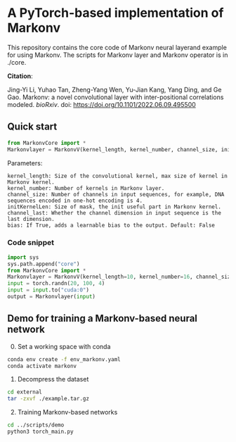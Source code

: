 # A PyTorch-based implementation of Markonv

This repository contains the core code of Markonv neural layerand example for using Markonv. The scripts for Markonv layer and Markonv operator is in ./core. 

**Citation**: 

Jing-Yi Li, Yuhao Tan, Zheng-Yang Wen, Yu-Jian Kang, Yang Ding, and Ge Gao. Markonv: a novel convolutional layer with inter-positional correlations modeled. _bioRxiv_. doi: https://doi.org/10.1101/2022.06.09.495500

## Quick start

```python
from MarkonvCore import *
Markonvlayer = MarkonvV(kernel_length, kernel_number, channel_size, initKernelLen=None, channel_last=1, bias=False)
```
Parameters: 
```
kernel_length: Size of the convolutional kernel, max size of kernel in Markonv kernel.
kernel_number: Number of kernels in Markonv layer.
channel_size: Number of channels in input sequences, for example, DNA sequences encoded in one-hot encoding is 4.
initKernelLen: Size of mask, the init useful part in Markonv kernel.
channel_last: Whether the channel dimension in input sequence is the last dimension.
bias: If True, adds a learnable bias to the output. Default: False
```

### Code snippet
```python
import sys
sys.path.append("core")
from MarkonvCore import *
Markonvlayer = MarkonvV(kernel_length=10, kernel_number=16, channel_size=4).to("cuda:0")
input = torch.randn(20, 100, 4)
input = input.to("cuda:0")
output = Markonvlayer(input)
```

## Demo for training a Markonv-based neural network

0. Set a working space with conda

```bash
conda env create -f env_markonv.yaml
conda activate markonv
```

1. Decompress the dataset

```bash
cd external
tar -zxvf ./example.tar.gz
```


2. Training Markonv-based networks

```bash
cd ../scripts/demo
python3 torch_main.py
```
